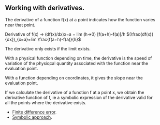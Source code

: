 ## Working with derivatives.

The derivative of a function f(x) at a point indicates how the function varies near that point.

Derivative of f(x) -> (df(x)/dx)x=a = lim (h->0) [f(a+h)-f(a)]/h  $(\frac{df(x)}{dx})_{x=a}=lim \frac{f(a+h)-f(a)}{h}$

The derivative only exists if the limit exists.

With a physical function depending on time, the derivative is the speed of variation of the physiqcal quantity associated with the function near the evaluation point.

With a function depending on coordinates, it gives the slope near the evaluation point.

If we calculate the derivative of a function f at a point x, we obtain the derivative function of f, ie a symbolic expression of the derivative valid for all the points where the derivative exists.

- [Finite difference error](err_der_geo.py).
- [Symbolic approach](der_sympy.py).
